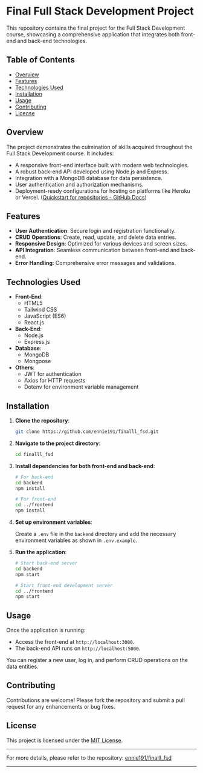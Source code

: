
# Final Full Stack Development Project

This repository contains the final project for the Full Stack Development course, showcasing a comprehensive application that integrates both front-end and back-end technologies.

## Table of Contents

- [Overview](#overview)
- [Features](#features)
- [Technologies Used](#technologies-used)
- [Installation](#installation)
- [Usage](#usage)
- [Contributing](#contributing)
- [License](#license)

## Overview

The project demonstrates the culmination of skills acquired throughout the Full Stack Development course. It includes:

- A responsive front-end interface built with modern web technologies.
- A robust back-end API developed using Node.js and Express.
- Integration with a MongoDB database for data persistence.
- User authentication and authorization mechanisms.
- Deployment-ready configurations for hosting on platforms like Heroku or Vercel. ([Quickstart for repositories - GitHub Docs](https://docs.github.com/en/repositories/creating-and-managing-repositories/quickstart-for-repositories?utm_source=chatgpt.com))

## Features

- **User Authentication**: Secure login and registration functionality.
- **CRUD Operations**: Create, read, update, and delete data entries.
- **Responsive Design**: Optimized for various devices and screen sizes.
- **API Integration**: Seamless communication between front-end and back-end.
- **Error Handling**: Comprehensive error messages and validations.

## Technologies Used

- **Front-End**:
  - HTML5
  - Tailwind CSS
  - JavaScript (ES6)
  - React.js
- **Back-End**:
  - Node.js
  - Express.js
- **Database**:
  - MongoDB
  - Mongoose
- **Others**:
  - JWT for authentication
  - Axios for HTTP requests
  - Dotenv for environment variable management 
## Installation

1. **Clone the repository**:

   ```bash
   git clone https://github.com/ennie191/finalll_fsd.git
   ```


2. **Navigate to the project directory**:

   ```bash
   cd finalll_fsd
   ```


3. **Install dependencies for both front-end and back-end**:

   ```bash
   # For back-end
   cd backend
   npm install

   # For front-end
   cd ../frontend
   npm install
   ```


4. **Set up environment variables**:

   Create a `.env` file in the `backend` directory and add the necessary environment variables as shown in `.env.example`.

5. **Run the application**:

   ```bash
   # Start back-end server
   cd backend
   npm start

   # Start front-end development server
   cd ../frontend
   npm start
   ```


## Usage

Once the application is running:

- Access the front-end at `http://localhost:3000`.
- The back-end API runs on `http://localhost:5000`.

You can register a new user, log in, and perform CRUD operations on the data entities.

## Contributing

Contributions are welcome! Please fork the repository and submit a pull request for any enhancements or bug fixes.

## License

This project is licensed under the [MIT License](LICENSE).

---

For more details, please refer to the repository: [ennie191/finalll_fsd](https://github.com/ennie191/finalll_fsd)

--- 
